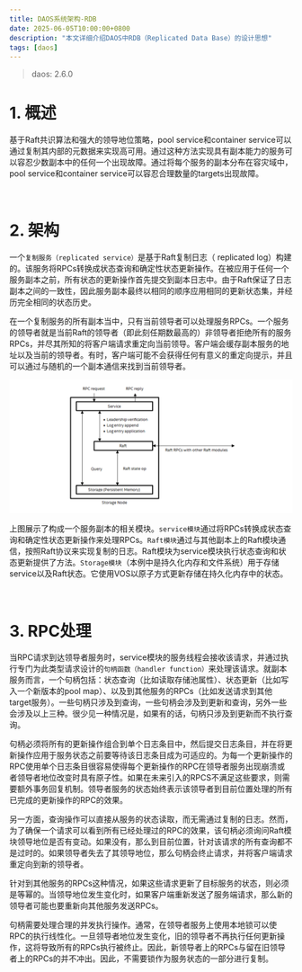 ```yaml
---
title: DAOS系统架构-RDB
date: 2025-06-05T10:00:00+0800
description: "本文详细介绍DAOS中RDB（Replicated Data Base）的设计思想"
tags: [daos]
---
```


> daos:           2.6.0

# 1. 概述
基于Raft共识算法和强大的领导地位策略，pool service和container service可以通过复制其内部的元数据来实现高可用。通过这种方法实现具有副本能力的服务可以容忍少数副本中的任何一个出现故障。通过将每个服务的副本分布在容灾域中，pool service和container service可以容忍合理数量的targets出现故障。

&nbsp;
&nbsp;
# 2. 架构
一个`复制服务（replicated service）`是基于Raft复制日志（ replicated log）构建的。该服务将RPCs转换成状态查询和确定性状态更新操作。在被应用于任何一个服务副本之前，所有状态的更新操作首先提交到副本日志中。由于Raft保证了日志副本之间的一致性，因此服务副本最终以相同的顺序应用相同的更新状态集，并经历完全相同的状态历史。

在一个复制服务的所有副本当中，只有当前领导者可以处理服务RPCs。一个服务的领导者就是当前Raft的领导者（即此刻任期数最高的）非领导者拒绝所有的服务RPCs，并尽其所知的将客户端请求重定向当前领导。客户端会缓存副本服务的地址以及当前的领导者。有时，客户端可能不会获得任何有意义的重定向提示，并且可以通过与随机的一个副本通信来找到当前领导者。

![service_replication_modules](https://raw.githubusercontent.com/henglgh/articles/main/static/images/service_replication_modules.png)

上图展示了构成一个服务副本的相关模块。`service模块`通过将RPCs转换成状态查询和确定性状态更新操作来处理RPCs。`Raft模块`通过与其他副本上的Raft模块通信，按照Raft协议来实现复制的日志。Raft模块为service模块执行状态查询和状态更新提供了方法。`Storage模块`（本例中是持久化内存和文件系统）用于存储service以及Raft状态。它使用VOS以原子方式更新存储在持久化内存中的状态。

&nbsp;
&nbsp;
# 3. RPC处理
当RPC请求到达领导者服务时，service模块的服务线程会接收该请求，并通过执行专门为此类型请求设计的`句柄函数（handler function）`来处理该请求。就副本服务而言，一个句柄包括：状态查询（比如读取存储池属性）、状态更新（比如写入一个新版本的pool map）、以及到其他服务的RPCs（比如发送请求到其他target服务）。一些句柄只涉及到查询，一些句柄会涉及到更新和查询，另外一些会涉及以上三种。很少见一种情况是，如果有的话，句柄只涉及到更新而不执行查询。

句柄必须将所有的更新操作组合到单个日志条目中，然后提交日志条目，并在将更新操作应用于服务状态之前要等待该日志条目成为可适应的。为每一个更新操作的RPC使用单个日志条目很容易使得每个更新操作的RPC在领导者服务出现崩溃或者领导者地位改变时具有原子性。如果在未来引入的RPCS不满足这些要求，则需要额外事务回复机制。领导者服务的状态始终表示该领导者到目前位置处理的所有已完成的更新操作的RPC的效果。

另一方面，查询操作可以直接从服务的状态读取，而无需通过复制的日志。然而，为了确保一个请求可以看到所有已经处理过的RPC的效果，该句柄必须询问Raft模块领导地位是否有变动。如果没有，那么到目前位置，针对该请求的所有查询都不是过时的。如果领导者失去了其领导地位，那么句柄会终止请求，并将客户端请求重定向到新的领导者。

针对到其他服务的RPCs这种情况，如果这些请求更新了目标服务的状态，则必须是等幂的。当领导地位发生变化时，如果客户端重新发送了服务端请求，那么新的领导者可能也要重新向其他服务发送RPCs。

句柄需要处理合理的并发执行操作。通常，在领导者服务上使用本地锁可以使RPC的执行线性化。一旦领导者地位发生变化，旧的领导者不再执行任何更新操作，这将导致所有的RPCs执行被终止。因此，新领导者上的RPCs与留在旧领导者上的RPCs的并不冲出。因此，不需要锁作为服务状态的一部分进行复制。